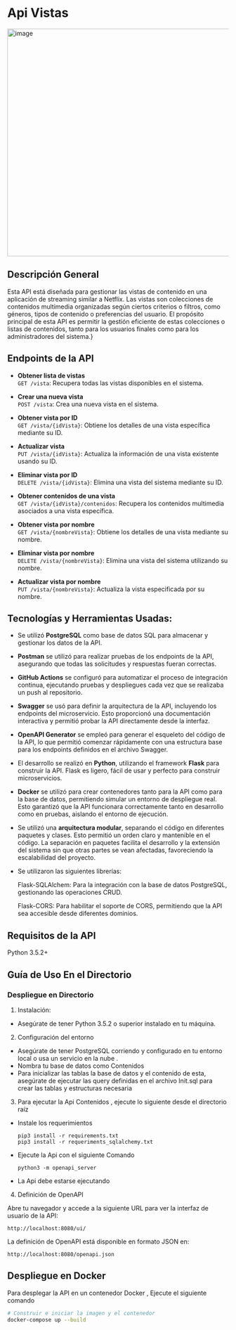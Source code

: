 # Api Vistas 

<img width="518" alt="image" src="https://github.com/user-attachments/assets/8cb3f829-8818-45ee-a18c-9e0c3b8c6ff5">



## Descripción General

Esta API está diseñada para gestionar las vistas de contenido en una aplicación de streaming similar a Netflix. Las vistas son colecciones de contenidos multimedia organizadas según ciertos criterios o filtros, como géneros, tipos de contenido o preferencias del usuario. El propósito principal de esta API es permitir la gestión eficiente de estas colecciones o listas de contenidos, tanto para los usuarios finales como para los administradores del sistema.}

## Endpoints de la API


- **Obtener lista de vistas**  
  `GET /vista`: Recupera todas las vistas disponibles en el sistema.

- **Crear una nueva vista**  
  `POST /vista`: Crea una nueva vista en el sistema.

- **Obtener vista por ID**  
  `GET /vista/{idVista}`: Obtiene los detalles de una vista específica mediante su ID.

- **Actualizar vista**  
  `PUT /vista/{idVista}`: Actualiza la información de una vista existente usando su ID.

- **Eliminar vista por ID**  
  `DELETE /vista/{idVista}`: Elimina una vista del sistema mediante su ID.

- **Obtener contenidos de una vista**  
  `GET /vista/{idVista}/contenidos`: Recupera los contenidos multimedia asociados a una vista específica.

- **Obtener vista por nombre**  
  `GET /vista/{nombreVista}`: Obtiene los detalles de una vista mediante su nombre.

- **Eliminar vista por nombre**  
  `DELETE /vista/{nombreVista}`: Elimina una vista del sistema utilizando su nombre.

- **Actualizar vista por nombre**  
  `PUT /vista/{nombreVista}`: Actualiza la vista especificada por su nombre.


## Tecnologías y Herramientas Usadas:

- Se utilizó **PostgreSQL** como base de datos SQL para almacenar y gestionar los datos de la API.

- **Postman** se utilizó para realizar pruebas de los endpoints de la API, asegurando que todas las solicitudes y respuestas fueran correctas.

- **GitHub Actions** se configuró para automatizar el proceso de integración continua, ejecutando pruebas y despliegues cada vez que se realizaba un push al repositorio.

- **Swagger** se usó para definir la arquitectura de la API, incluyendo los endpoints del microservicio. Esto proporcionó una documentación interactiva y permitió probar la API directamente desde la interfaz.

- **OpenAPI Generator** se empleó para generar el esqueleto del código de la API, lo que permitió comenzar rápidamente con una estructura base para los endpoints definidos en el archivo Swagger.

- El desarrollo se realizó en **Python**, utilizando el framework **Flask** para construir la API. Flask es ligero, fácil de usar y perfecto para construir microservicios.

- **Docker** se utilizó para crear contenedores tanto para la API como para la base de datos, permitiendo simular un entorno de despliegue real. Esto garantizó que la API funcionara correctamente tanto en desarrollo como en pruebas, aislando el entorno de ejecución.

- Se utilizó una **arquitectura modular**, separando el código en diferentes paquetes y clases. Esto permitió un orden claro y mantenible en el código. La separación en paquetes facilita el desarrollo y la extensión del sistema sin que otras partes se vean afectadas, favoreciendo la escalabilidad del proyecto.

- Se utilizaron las siguientes librerías:

    Flask-SQLAlchem: Para la integración con la base de datos PostgreSQL, gestionando las operaciones CRUD.

    Flask-CORS: Para habilitar el soporte de CORS, permitiendo que la API sea accesible desde diferentes dominios.


## Requisitos de la API
Python 3.5.2+

## Guía de Uso En el Directorio

### Despliegue en Directorio 

1. Instalación:
 * Asegúrate de tener Python 3.5.2 o superior instalado en tu máquina.

2. Configuración del entorno
 * Asegúrate de tener PostgreSQL corriendo y configurado en tu entorno local o usa un servicio en la nube .
 * Nombra tu base de datos como Contenidos 
 * Para inicializar las tablas la base de datos y el contenido de esta, asegúrate de ejecutar las query definidas en el archivo Init.sql para crear las tablas y estructuras necesaria

3. Para ejecutar la Api Contenidos , ejecute lo siguiente desde el directorio raíz
 * Instale los requerimientos 
    ```
    pip3 install -r requirements.txt
    pip3 install -r requeriments_sqlalchemy.txt
    ```
 * Ejecute la Api con el siguiente Comando
    ```
    python3 -m openapi_server
    ```
 * La Api debe estarse  ejecutando 

4. Definición de OpenAPI

Abre tu navegador y accede a la siguiente URL para ver la interfaz de usuario de la API:
```
http://localhost:8080/ui/
```

La definición de OpenAPI está disponible en formato JSON en:
```
http://localhost:8080/openapi.json
```

## Despliegue en Docker 

Para desplegar la API en un contenedor Docker , Ejecute el siguiente comando 
```bash
# Construir e iniciar la imagen y el contenedor
docker-compose up --build
